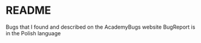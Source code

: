 # README
Bugs that I found and described on the AcademyBugs website
BugReport is in the Polish language
